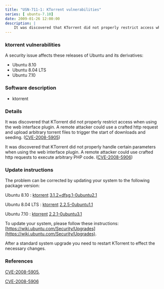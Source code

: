 ```yaml
---
title: "USN-711-1: KTorrent vulnerabilities"
series: [ ubuntu-7.10]
date: 2009-01-26 12:00:00
description: |
    It was discovered that KTorrent did not properly restrict access when using the web interface plugin. A remote attacker could use a crafted http request and upload arbitrary torrent files to trigger the start of downloads and seeding. ([CVE-2008-5905](http://people.ubuntu.com/~ubuntu-security/cve/CVE-2008-5905))
--- 
```

 
 


### ktorrent vulnerabilities

A security issue affects these releases of Ubuntu and its derivatives:

* Ubuntu 8.10
* Ubuntu 8.04 LTS
* Ubuntu 7.10

### Software description

* ktorrent 

### Details

It was discovered that KTorrent did not properly restrict access when using the web interface plugin. A remote attacker could use a crafted http request and upload arbitrary torrent files to trigger the start of downloads and seeding. ([CVE-2008-5905](http://people.ubuntu.com/~ubuntu-security/cve/CVE-2008-5905))

It was discovered that KTorrent did not properly handle certain parameters when using the web interface plugin. A remote attacker could use crafted http requests to execute arbitrary PHP code. ([CVE-2008-5906](http://people.ubuntu.com/~ubuntu-security/cve/CVE-2008-5906)) 

### Update instructions

The problem can be corrected by updating your system to the following package version:

Ubuntu 8.10
 : [ktorrent](https://launchpad.net/ubuntu/+source/ktorrent) <span> [3.1.2+dfsg.1-0ubuntu2.1](https://launchpad.net/ubuntu/+source/ktorrent/3.1.2+dfsg.1-0ubuntu2.1) </span> 

Ubuntu 8.04 LTS
 : [ktorrent](https://launchpad.net/ubuntu/+source/ktorrent) <span> [2.2.5-0ubuntu1.1](https://launchpad.net/ubuntu/+source/ktorrent/2.2.5-0ubuntu1.1) </span> 

Ubuntu 7.10
 : [ktorrent](https://launchpad.net/ubuntu/+source/ktorrent) <span> [2.2.1-0ubuntu3.1](https://launchpad.net/ubuntu/+source/ktorrent/2.2.1-0ubuntu3.1) </span> 

To update your system, please follow these instructions: [https://wiki.ubuntu.com/Security/Upgrades](https://wiki.ubuntu.com/Security/Upgrades).

After a standard system upgrade you need to restart KTorrent to effect the necessary changes. 

### References

 
 [CVE-2008-5905](http://people.ubuntu.com/~ubuntu-security/cve/CVE-2008-5905), 

 [CVE-2008-5906](http://people.ubuntu.com/~ubuntu-security/cve/CVE-2008-5906)
 

